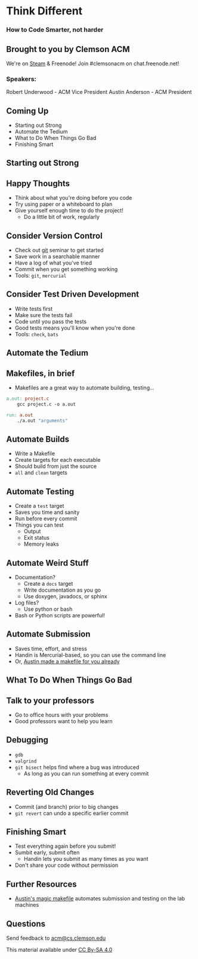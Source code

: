 # Think Different
### How to Code Smarter, not harder


## Brought to you by Clemson ACM

We're on [Steam](http://steamcommunity.com/groups/clemsonacm) &
Freenode! Join #clemsonacm on chat.freenode.net!

### Speakers:

Robert Underwood - ACM Vice President
 Austin Anderson - ACM President


## Coming Up

- Starting out Strong
- Automate the Tedium
- What to Do When Things Go Bad
- Finishing Smart



## Starting out Strong


## Happy Thoughts

- Think about what you're doing before you code
- Try using paper or a whiteboard to plan
- Give yourself enough time to do the project!
  - Do a little bit of work, regularly


## Consider Version Control

- Check out [git][git] seminar to get started
- Save work in a searchable manner
- Have a log of what you've tried
- Commit when you get something working
- Tools: `git`, `mercurial`

[git]: people.cs.clemson.edu/~robertu/git/git.html


## Consider Test Driven Development

- Write tests first
- Make sure the tests fail
- Code until you pass the tests
- Good tests means you'll know when you're done
- Tools: `check`, `bats`



## Automate the Tedium


## Makefiles, in brief

- Makefiles are a great way to automate building, testing...

```makefile
a.out: project.c
    gcc project.c -o a.out

run: a.out
    ./a.out "arguments"
```


## Automate Builds

- Write a Makefile
- Create targets for each executable
- Should build from just the source
- `all` and `clean` targets


## Automate Testing

- Create a `test` target
- Saves you time and sanity
- Run before every commit
- Things you can test
   - Output
   - Exit status
   - Memory leaks


## Automate Weird Stuff

- Documentation?
   - Create a `docs` target
   - Write documentation as you go
   - Use doxygen, javadocs, or sphinx
- Log files?
   - Use python or bash
- Bash or Python scripts are powerful!


## Automate Submission

- Saves time, effort, and stress
- Handin is Mercurial-based, so you can use the command line
- Or, [Austin made a makefile for you already][1]

[1]: https://github.com/protractorninja/cu-handin-magic-make/



## What To Do When Things Go Bad


## Talk to your professors

- Go to office hours with your problems
- Good professors want to help you learn


## Debugging

- `gdb`
- `valgrind`
- `git bisect` helps find where a bug was introduced
  - As long as you can run something at every commit


## Reverting Old Changes

- Commit (and branch) prior to big changes
- `git revert` can undo a specific earlier commit



## Finishing Smart

- Test everything again before you submit!
- Sumbit early, submit often
  - Handin lets you submit as many times as you want
- Don't share your code without permission



## Further Resources

- [Austin's magic makefile][1] automates submission and testing on the lab machines

[1]: https://github.com/protractorninja/cu-handin-magic-make/


## Questions

Send feedback to acm@cs.clemson.edu

This material available under [CC By-SA 4.0](http://creativecommons.org/licenses/by-sa/4.0/)

